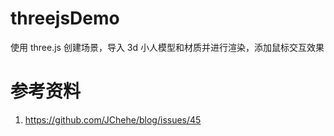 # threejsDemo
使用 three.js 创建场景，导入 3d 小人模型和材质并进行渲染，添加鼠标交互效果
# 参考资料
1. https://github.com/JChehe/blog/issues/45
